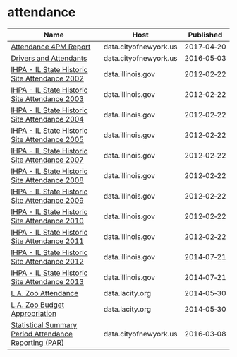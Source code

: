 # attendance

Name | Host | Published
---- | ---- | ---------
[Attendance 4PM Report](../datasets/madj-gkhr.md) | data.cityofnewyork.us | 2017&#x2011;04&#x2011;20
[Drivers and Attendants](../datasets/4tqt-y424.md) | data.cityofnewyork.us | 2016&#x2011;05&#x2011;03
[IHPA - IL State Historic Site Attendance 2002](../datasets/x2w7-f6iq.md) | data.illinois.gov | 2012&#x2011;02&#x2011;22
[IHPA - IL State Historic Site Attendance 2003](../datasets/6ny2-2cnf.md) | data.illinois.gov | 2012&#x2011;02&#x2011;22
[IHPA - IL State Historic Site Attendance 2004](../datasets/64r6-ss82.md) | data.illinois.gov | 2012&#x2011;02&#x2011;22
[IHPA - IL State Historic Site Attendance 2005](../datasets/dn8x-i8mg.md) | data.illinois.gov | 2012&#x2011;02&#x2011;22
[IHPA - IL State Historic Site Attendance 2007](../datasets/fhqd-4t4b.md) | data.illinois.gov | 2012&#x2011;02&#x2011;22
[IHPA - IL State Historic Site Attendance 2008](../datasets/29wj-tkxe.md) | data.illinois.gov | 2012&#x2011;02&#x2011;22
[IHPA - IL State Historic Site Attendance 2009](../datasets/4d2s-7ddh.md) | data.illinois.gov | 2012&#x2011;02&#x2011;22
[IHPA - IL State Historic Site Attendance 2010](../datasets/4tfy-cb5j.md) | data.illinois.gov | 2012&#x2011;02&#x2011;22
[IHPA - IL State Historic Site Attendance 2011](../datasets/bjhp-rrnr.md) | data.illinois.gov | 2012&#x2011;02&#x2011;22
[IHPA - IL State Historic Site Attendance 2012](../datasets/qu52-c5n6.md) | data.illinois.gov | 2014&#x2011;07&#x2011;21
[IHPA - IL State Historic Site Attendance 2013](../datasets/ycxu-pahq.md) | data.illinois.gov | 2014&#x2011;07&#x2011;21
[L.A. Zoo Attendance](../datasets/3gwn-arjr.md) | data.lacity.org | 2014&#x2011;05&#x2011;30
[L.A. Zoo Budget Appropriation](../datasets/jpdu-8y8k.md) | data.lacity.org | 2014&#x2011;05&#x2011;30
[Statistical Summary Period Attendance Reporting (PAR)](../datasets/hrsu-3w2q.md) | data.cityofnewyork.us | 2016&#x2011;03&#x2011;08

